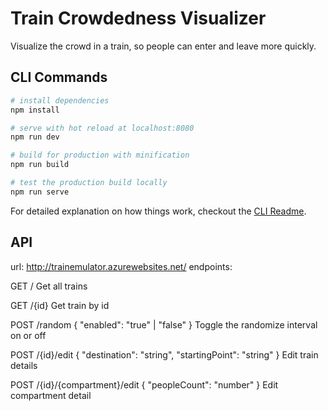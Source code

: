 # Train Crowdedness Visualizer
Visualize the crowd in a train, so people can enter and leave more quickly.

## CLI Commands

``` bash
# install dependencies
npm install

# serve with hot reload at localhost:8080
npm run dev

# build for production with minification
npm run build

# test the production build locally
npm run serve
```

For detailed explanation on how things work, checkout the [CLI Readme](https://github.com/developit/preact-cli/blob/master/README.md).

## API

url: http://trainemulator.azurewebsites.net/
endpoints:

GET /
Get all trains

GET /{id}
Get train by id

POST /random
{ "enabled": "true" | "false" }
Toggle the randomize interval on or off

POST /{id}/edit
{ "destination": "string", "startingPoint": "string" }
Edit train details

POST /{id}/{compartment}/edit
{ "peopleCount": "number" }
Edit compartment detail

